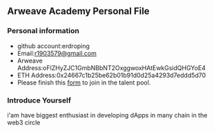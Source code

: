 ## Arweave Academy Personal File

### Personal information

- github account:erdroping
- Email:r1903579@gmail.com
- Arweave Address:oFlZHyZJC1GmbNBbNT2OxggwoxHAtEwkGsidQHGYoE4
- ETH Address:0x24667c1b25be62b01b91d0d25a4293d7eddd5d70
- Please finish this [form](https://docs.google.com/forms/d/e/1FAIpQLSfWA5fIIcBgmRppm3jNz5vmf9Mai_QMVil-2pO4r7YKn_Zhtw/viewform?usp=sf_link) to join in the talent pool.

### Introduce Yourself
i'am have biggest enthusiast in developing dApps in many chain in the web3 circle
